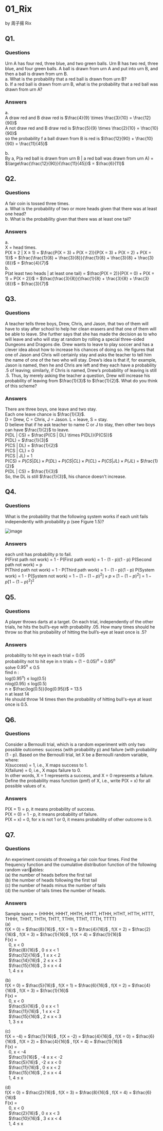 # 01_Rix

by 周子揚 Rix

## Q1. 

### Questions 

Urn A has four red, three blue, and two green balls. Urn B has two red, three blue, and four green balls. A ball is drawn from urn A and put into urn B, and then a ball is drawn from urn B.  
a. What is the probability that a red ball is drawn from urn B?  
b. If a red ball is drawn from urn B, what is the probability that a red ball was drawn from urn A?

### Answers

a.  
A draw red and B draw red is $\frac{4}{9} \times \frac{3}{10} = \frac{12}{90}$  
A not draw red and B draw red is $\frac{5}{9} \times \frac{2}{10} = \frac{10}{90}$  
so the probability f a ball drawn from B is red is $\frac{12}{90} + \frac{10}{90} = \frac{11}{45}$  
  
b.  
By a, P(a red ball is drawn from urn B | a red ball was drawn from urn A) = $\large\frac{\frac{12}{90}}{\frac{11}{45}}$ = $\frac{6}{11}$

## Q2.

### Questions

A fair coin is tossed three times.  
a. What is the probability of two or more heads given that there was at least one head?  
b. What is the probability given that there was at least one tail?

### Answers

a.  
X = head times.  
P(X ≥ 2 | X ≥ 1) = $\frac{P(X = 3) + P(X = 2)}{P(X = 3) + P(X = 2) + P(X = 1)}$ = $\frac{\frac{1}{8} + \frac{3}{8}}{\frac{1}{8} + \frac{3}{8} + \frac{3}{8}}$ = $\frac{4}{7}$  
b.  
P(at least two heads | at least one tail) = $\frac{P(X = 2)}{P(X = 0) + P(X = 1) + P(X = 2)}$ = $\frac{\frac{3}{8}}{\frac{1}{8} + \frac{3}{8} + \frac{3}{8}}$ = $\frac{3}{7}$

## Q3.

### Questions

A teacher tells three boys, Drew, Chris, and Jason, that two of them will have to stay after school to help her clean erasers and that one of them will be able to leave. She further says that she has made the decision as to who will leave and who will stay at random by rolling a special three-sided Dungeons and Dragons die. Drew wants to leave to play soccer and has a clever idea about how to increase his chances of doing so. He figures that one of Jason and Chris will certainly stay and asks the teacher to tell him the name of one of the two who will stay. Drew’s idea is that if, for example, Jason is named, then he and Chris are left and they each have a probability .5 of leaving; similarly, if Chris is named, Drew’s probability of leaving is still .5. Thus, by merely asking the teacher a question, Drew will increase his probability of leaving from $\frac{1}{3}$ to $\frac{1}{2}$. What do you think of this scheme?

### Answers

There are three boys, one leave and two stay.  
Each one leave chance is $\frac{1}{3}$.  
D = Drew, C = Chris, J = Jason. L = leave, S = stay.  
D believe that if he ask teacher to name C or J to stay, then other two boys can have $\frac{1}{2}$ to leave.  
P(DL | CS) = $\frac{P(CS | DL) \times P(DL)}{P(CS)}$  
P(DL) = $\frac{1}{3}$  
P(CS | DL) = $\frac{1}{2}$  
P(CS | CL) = 0  
P(CS | JL) = 1  
P(CS) = $P(CS | DL) \times P(DL) + P(CS | CL) \times P(CL) + P(CS | JL) \times P(JL)$ = $\frac{1}{2}$  
P(DL | CS) = $\frac{1}{3}$  
So, the DL is still $\frac{1}{3}$, his chance doesn't increase.

## Q4.


### Questions

What is the probability that the following system works if each unit fails independently with probability p (see Figure 1.5)?

![image](https://github.com/user-attachments/assets/d30504e6-06d6-4899-94eb-24011ba135c6)


### Answers

each unit has probability p to fail.  
P(First path not work) = 1 - P(First path work) = 1 - (1 - p)(1 - p)
P(Second path not work) = p  
P(Third path not work) = 1 - P(Third path work) = 1 - (1 - p)(1 - p)
P(System work) = 1 - P(System not work) = $1 - [1 - (1 - p)^2] \times p \times [1 - (1 - p)^2]$ = $1 - p[1 - (1 - p)^2]^2$

## Q5.

### Questions

A player throws darts at a target. On each trial, independently of the other trials, he hits the bull’s-eye with probability .05. How many times should he throw so that his probability of hitting the bull’s-eye at least once is .5?

### Answers

probability to hit eye in each trial = 0.05  
probability not to hit eye in n trials = $(1 - 0.05)^n$ = $0.95^n$  
solve $0.95^n$ ≤ 0.5  
find n :  
log($0.95^n$) ≤ log(0.5)  
nlog(0.95) ≤ log(0.5)  
n ≥ $\frac{log(0.5)}{log(0.95)}$ = 13.5  
n at least 14  
He should throw 14 times then the probability of hitting bull's-eye  at least once is 0.5.

## Q6.

### Questions

Consider a Bernoulli trial, which is a random experiment with only two possible outcomes: success (with probability p) and failure (with probability (1 - p). Based on the Bernoulli trial, let X be a Bernoulli random variable, where:  
X(success) = 1, i.e., X maps success to 1.  
X(failure) = 0, i.e., X maps failure to 0.  
In other words, X = 1 represents a success, and X = 0 represents a failure.  
Define the probability mass function (pmf) of X, i.e., write P(X = x) for all possible values of x.  

### Answers

P(X = 1) = p, it means probability of success.  
P(X = 0) = 1 - p, it means probability of failure.  
P(X = x) = 0, for x is not 1 or 0, it means probability of other outcome is 0.

## Q7.

### Questions

An experiment consists of throwing a fair coin four times. Find the frequency function and the cumulative distribution function of the following random variables:  
(a) the number of heads before the first tail  
(b) the number of heads following the first tail  
(c) the number of heads minus the number of tails  
(d) the number of tails times the number of heads.

### Answers

Sample space = {HHHH, HHHT, HHTH, HHTT, HTHH, HTHT, HTTH, HTTT, THHH, THHT, THTH, THTT, TTHH, TTHT, TTTH, TTTT}  
(a)  
f(X = 0) = $\frac{8}{16}$ , f(X = 1) = $\frac{4}{16}$ , f(X = 2) = $\frac{2}{16}$ , f(X = 3) = $\frac{1}{16}$ , f(X = 4) = $\frac{1}{16}$  
F(x) =  
&nbsp;&nbsp; 0, x < 0  
&nbsp;&nbsp; $\frac{8}{16}$ , 0 ≤ x < 1  
&nbsp;&nbsp; $\frac{12}{16}$ , 1 ≤ x < 2  
&nbsp;&nbsp; $\frac{14}{16}$ , 2 ≤ x < 3  
&nbsp;&nbsp; $\frac{15}{16}$ , 3 ≤ x < 4  
&nbsp;&nbsp; 1, 4 ≤ x  

(b)  
f(X = 0) = $\frac{5}{16}$ , f(X = 1) = $\frac{6}{16}$ , f(X = 2) = $\frac{4}{16}$ , f(X = 3) = $\frac{1}{16}$  
F(x) =  
&nbsp;&nbsp; 0, x < 0  
&nbsp;&nbsp; $\frac{5}{16}$ , 0 ≤ x < 1  
&nbsp;&nbsp; $\frac{11}{16}$ , 1 ≤ x < 2  
&nbsp;&nbsp; $\frac{15}{16}$ , 2 ≤ x < 3    
&nbsp;&nbsp; 1, 3 ≤ x  

(c)  
f(X = -4) = $\frac{1}{16}$ , f(X = -2) = $\frac{4}{16}$ , f(X = 0) = $\frac{6}{16}$ , f(X = 2) = $\frac{4}{16}$ , f(X = 4) = $\frac{1}{16}$  
F(x) =  
&nbsp;&nbsp; 0, x < -4  
&nbsp;&nbsp; $\frac{1}{16}$ , -4 ≤ x < -2  
&nbsp;&nbsp; $\frac{5}{16}$ , -2 ≤ x < 0  
&nbsp;&nbsp; $\frac{11}{16}$ , 0 ≤ x < 2  
&nbsp;&nbsp; $\frac{15}{16}$ , 2 ≤ x < 4  
&nbsp;&nbsp; 1, 4 ≤ x  

(d)  
f(X = 0) = $\frac{2}{16}$ , f(X = 3) = $\frac{8}{16}$ , f(X = 4) = $\frac{6}{16}$   
F(x) =  
&nbsp;&nbsp; 0, x < 0  
&nbsp;&nbsp; $\frac{2}{16}$ , 0 ≤ x < 3  
&nbsp;&nbsp; $\frac{10}{16}$ , 3 ≤ x < 4  
&nbsp;&nbsp; 1, 4 ≤ x  
